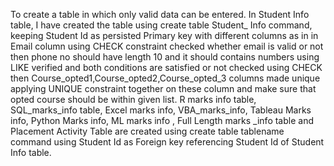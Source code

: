 To create a table in which only valid data can be entered.
In Student Info table, I have created the table using create table Student_ Info command, keeping Student Id as persisted Primary 
key with different columns as in in Email column using CHECK constraint checked whether email is valid or not then phone no should 
have length 10 and it should contains numbers using LIKE verified and both conditions are satisfied or not checked using CHECK then 
Course_opted1,Course_opted2,Course_opted_3 columns made unique applying UNIQUE constraint together on these column and 
make sure that opted course should be within given list. R marks info table, SQL_marks_info table, Excel marks info, VBA_marks_info, 
Tableau Marks info, Python Marks info, ML marks info , Full Length marks _info table and Placement Activity Table are created using 
create table tablename command using Student Id as Foreign key referencing Student Id of Student Info table.
